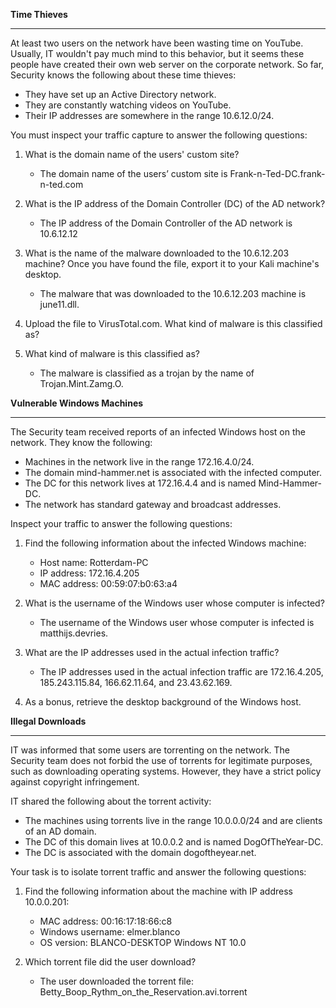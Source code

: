 **Time Thieves**

---

At least two users on the network have been wasting time on YouTube. Usually, IT wouldn't pay much mind to this behavior, but it seems these people have created their own web server on the corporate network. So far, Security knows the following about these time thieves:
   
   - They have set up an Active Directory network. 
   - They are constantly watching videos on YouTube.
   - Their IP addresses are somewhere in the range 10.6.12.0/24.

You must inspect your traffic capture to answer the following questions:
  
   1.  What is the domain name of the users' custom site?
       - The domain name of the users’ custom site is Frank-n-Ted-DC.frank-n-ted.com

   2. What is the IP address of the Domain Controller (DC) of the AD network?
       - The IP address of the Domain Controller of the AD network is 10.6.12.12

   3. What is the name of the malware downloaded to the 10.6.12.203 machine? Once you have found the file, export it to your Kali machine's desktop.
       - The malware that was downloaded to the 10.6.12.203 machine is june11.dll. 

   4. Upload the file to VirusTotal.com. What kind of malware is this classified as?


   5. What kind of malware is this classified as?
       - The malware is classified as a trojan by the name of Trojan.Mint.Zamg.O.

**Vulnerable Windows Machines**

---

The Security team received reports of an infected Windows host on the network. They know the following:
  
   - Machines in the network live in the range 172.16.4.0/24.
   - The domain mind-hammer.net is associated with the infected computer.
   - The DC for this network lives at 172.16.4.4 and is named Mind-Hammer-DC.
   - The network has standard gateway and broadcast addresses.

Inspect your traffic to answer the following questions:

   1. Find the following information about the infected Windows machine:
       - Host name: Rotterdam-PC
       - IP address: 172.16.4.205
       - MAC address: 00:59:07:b0:63:a4

   2. What is the username of the Windows user whose computer is infected?
       - The username of the Windows user whose computer is infected is matthijs.devries.

   3. What are the IP addresses used in the actual infection traffic?
       - The IP addresses used in the actual infection traffic are 172.16.4.205, 185.243.115.84, 166.62.11.64, and 23.43.62.169.

   4. As a bonus, retrieve the desktop background of the Windows host.

**Illegal Downloads**

---

IT was informed that some users are torrenting on the network. The Security team does not forbid the use of torrents for legitimate purposes, such as downloading operating systems. However, they have a strict policy against copyright infringement.

IT shared the following about the torrent activity:

   - The machines using torrents live in the range 10.0.0.0/24 and are clients of an AD domain.
   - The DC of this domain lives at 10.0.0.2 and is named DogOfTheYear-DC.
   - The DC is associated with the domain dogoftheyear.net.

Your task is to isolate torrent traffic and answer the following questions:

   1. Find the following information about the machine with IP address 10.0.0.201:
       - MAC address: 00:16:17:18:66:c8
       - Windows username: elmer.blanco
       - OS version: BLANCO-DESKTOP Windows NT 10.0

   2. Which torrent file did the user download?
       - The user downloaded the torrent file: Betty_Boop_Rythm_on_the_Reservation.avi.torrent


